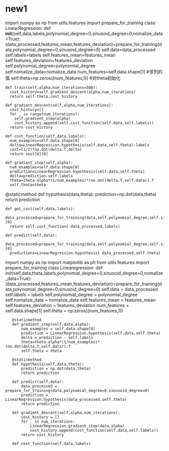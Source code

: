 # new1
import numpy as np
from utils.features import prepare_for_training
class LinearRegression:
    def __init__(self,data,labels,polynomial_degree=0,sinusoid_degree=0,nomalize_data=True):
      (data_processed,features_mean,features_deviation)=prepare_for_training(data,polynomial_degree=0,sinusoid_degree=0)
      self.data=data_processed
      self.labels=labels
      self.features_mean=features_mean
      self.features_deviation=features_deviation
      self.polynomial_degree=polynomial_degree
      self.nomalize_data=nomalize_data
      num_features=self.data.shape[1]    #求列的值
      self.theta=np.zeros((num_features,1)) #对theta初始化
      
    def train(self,alpha,num_iterations=500):
      cost_history=self.gradient_descent(alpha,num_iterations)
      return self.theta,cost_history
    
    def gradient_descent(self,alpha,num_iterations):
      cost_history=[]
      for _ in range(num_iterations):
        self.gradient_step(alpha)
        cost_history.append(self.cost_function(self.data,self.labels))
      return cost_history  
        
    def cost_function(self,data,labels):
      num_examples=self.data.shape[0]
      delta=LinearRegression.hypothesis(self.data,self.theta)-labels
      cost=(1/2)*np.dot(delta.T,delta)
      return cost[0][0]
        
    def gradient_step(self,alpha):
      num_examples=self.data.shape[0]
      prediction=LinearRegression.hypothesis(self.data,self.theta)
      delta=prediction-self.labels
      theta=theta-alpha*(1/num_examples)*(no.dot(delta.T,self.data)).T
      self.theta=theta
      
   @staticmethod 
    def hypothesis(data,theta):
      prediction=np.dot(data,theta)
      return prediction
      
    def get_cost(self,data,labels):
      data_processed=prepare_for_training(data,self.polynomial_degree,self.sinusoid_degree)[0]
      return self.cost_function( data_processed,labels)
      
    def predict(self,data):
      data_processed=prepare_for_training(data,self.polynomial_degree,self.sinusoid_degree,self.nomalize_data)[0]
      predictions=LinearRegression.hypothesis( data_processed,self.theta)
      
 import numpy as np
 import matplotlib as plt
 from utils.features import prepare_for_training
 class Linearegression:
       def _init_(self,data,theta,labels,polynomial_degree=0,sinusoid_degree=0,nomalize_data=True):
           (data_processed,features_mean,features_deviation)=prepare_for_training(data,polynomial_degree=0,sinusoid_degree=0)
           self.data = data_processed
           self.labels = labels
           self.polynomial_degree = polynomial_degree
           self.nomalize_data = nomalize_data
           self.features_mean = features_mean
           self.features_deviation = features_deviation
           num_features = self.data.shape[1]
           self.theta = np.zeros((num_features,1))
           
       @staticmethod
       def gradient_step(self,data,alpha):
           num_examples = self.data.shape[0]
           prediction = LinearRegression.hypothesis(self.data,self.theta)
           delta = prediction - self.labels
           theta=theta-alpha*(1/num_examples)*(no.dot(delta.T,self.data)).T
           self.theta = theta
           
       @staticmethod   
       def hypothesis(self,data,theta):
           prediction = np.dot(data,theta)
           return prediction
           
       def predict(self,data):
           data_processed = prepare_for_training(data,polynomial_degree=0,sinusoid_degree=0)
           prediction = LinearRegression.hypothesis(data_processed,self.theta)
           return prediction
           
       def gradient_descent(self,alpha,num_iterations):
           cost_history = []
           for _ in num_iterations:
               LinearRegression.gradient_step(data,alpha)
               cost_history.append(cost_function(self.data,self.labels))
           return cost_history
           
       def cost_function(self,data,labels)
           


























